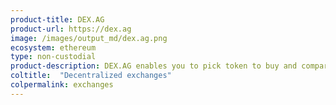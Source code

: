 ```yaml
---
product-title: DEX.AG
product-url: https://dex.ag
image: /images/output_md/dex.ag.png
ecosystem: ethereum
type: non-custodial
product-description: DEX.AG enables you to pick token to buy and compare rates on multiple decentralized exchanges.
coltitle:  "Decentralized exchanges"
colpermalink: exchanges
---
```

